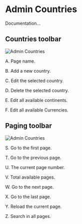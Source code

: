 # Admin Countries
Documentation...

## Countries toolbar
![Admin Countries](/images/docs/admin/countries.png)

A. Page name.

B. Add a new country.

C. Edit the selected country.

D. Delete the selected country.

E. Edit all available continents.

F. Edit all available Currencies.

## Paging toolbar
![Admin Countries](/images/docs/paging.png)

S. Go to the first page.

T. Go to the previous page.

U. The current page number.

V. Total available pages.

W. Go to the next page. 

X. Go to the last page.

Y. Reload the current page.

Z. Search in all pages.